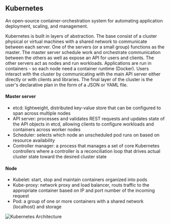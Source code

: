 ## Kubernetes

An open-source container-orchestration system for automating application deployment, scaling, and management.

Kubernetes is built in layers of abstraction. The base consist of a cluster physical or virtual machines with a shared network to communicate between each server. One of the servers (or a small group) functions as the master. The master server schedule work and orchestrate communication between the others as well as expose an API for users and clients. The other servers act as nodes and run workloads. Applications are run in containers - so each node need a container runtime (Docker). Users interact with the cluster by communicating with the main API server either directly or with clients and libraries. The final layer of the cluster is the user's declarative plan in the form of a JSON or YAML file. 

#### Master server
- etcd: lightweight, distributed key-value store that can be configured to span across multiple nodes
- API server: processes and validates REST requests and updates state of the API objects in etcd, allowing clients to configure workloads and containers across worker nodes
- Scheduler:  selects which node an unscheduled pod runs on based on resource availability
- Controller manager:  a process that manages a set of core Kubernetes controllers where a controller is a reconciliation loop that drives actual cluster state toward the desired cluster state

#### Node
- Kubelet: start, stop and maintain containers organized into pods
- Kube-proxy: network proxy and load balancer, routs traffic to the appropriate container based on IP and port number of the incoming request
- Pod: a group of one or more containers with a shared network (localhost) and storage

![Kubernetes Architecture](https://upload.wikimedia.org/wikipedia/commons/thumb/b/be/Kubernetes.png/640px-Kubernetes.png)
